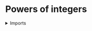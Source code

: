 # Powers of integers

<details><summary>Imports</summary>
```agda
module elementary-number-theory.powers-integers where

open import commutative-algebra.commutative-rings
open import commutative-algebra.powers-of-elements-commutative-rings

open import elementary-number-theory.commutative-ring-of-integers
open import elementary-number-theory.integers
open import elementary-number-theory.multiplication-integers
open import elementary-number-theory.natural-numbers

open import foundation.identity-types
open import foundation.universe-levels

open import ring-theory.powers-of-elements-rings
```
</details>

## Idea

The power operation on the integers is the map `n x ↦ xⁿ`, which is defined by iteratively multiplying `x` with itself `n` times.

## Definition

```agda
power-ℤ : ℕ → ℤ → ℤ
power-ℤ = power-Commutative-Ring ℤ-Commutative-Ring
```

## Properties

### `xⁿ⁺¹ = xⁿx`

```agda
power-succ-ℤ : (n : ℕ) (x : ℤ) → power-ℤ (succ-ℕ n) x ＝ mul-ℤ (power-ℤ n x) x
power-succ-ℤ = power-succ-Commutative-Ring ℤ-Commutative-Ring
```
